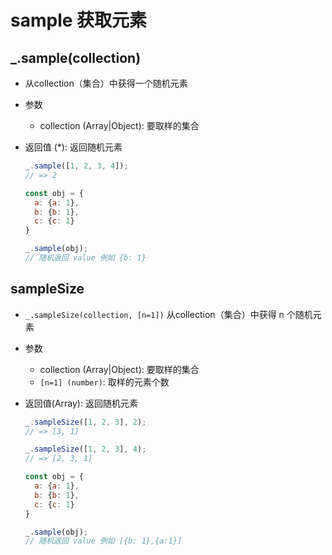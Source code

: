 # sample 获取元素

## _.sample(collection)

+ 从collection（集合）中获得一个随机元素

+ 参数

  + collection (Array|Object): 要取样的集合

+ 返回值 (*): 返回随机元素

  ```js
  _.sample([1, 2, 3, 4]);
  // => 2
  ```

  ```js
  const obj = {
    a: {a: 1},
    b: {b: 1},
    c: {c: 1}
  }

  _.sample(obj);
  // 随机返回 value 例如 {b: 1}
  ```

## sampleSize

+ `_.sampleSize(collection, [n=1])` 从collection（集合）中获得 n 个随机元素

+ 参数

  + collection (Array|Object): 要取样的集合
  + `[n=1] (number)`: 取样的元素个数

+ 返回值(Array): 返回随机元素

  ```js
  _.sampleSize([1, 2, 3], 2);
  // => [3, 1]

  _.sampleSize([1, 2, 3], 4);
  // => [2, 3, 1]
  ```

  ```js
  const obj = {
    a: {a: 1},
    b: {b: 1},
    c: {c: 1}
  }

  _.sample(obj);
  // 随机返回 value 例如 [{b: 1},{a:1}]
  ```

